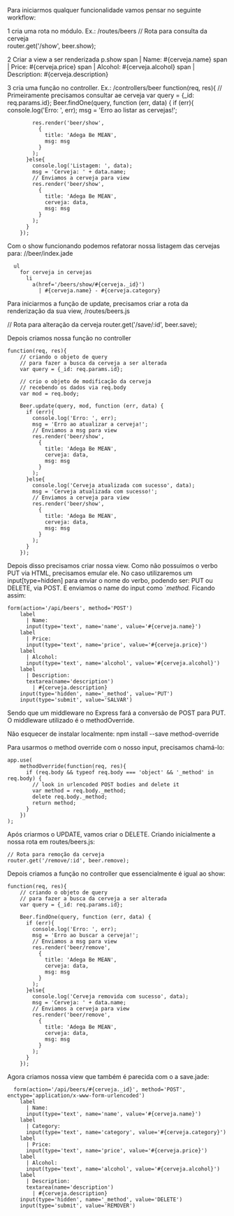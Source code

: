 Para iniciarmos qualquer funcionalidade vamos pensar 
no seguinte workflow:

1 cria uma rota no módulo. Ex.: /routes/beers
    // Rota para consulta da cerveja   
    router.get('/show', beer.show);

2 Criar a view a ser renderizada
    p.show
        span
          | Name: #{cerveja.name}
        span
          | Price: #{cerveja.price}
        span
          | Alcohol: #{cerveja.alcohol}
        span
          | Description: #{cerveja.description}

3 cria uma função no controller. Ex.: /controllers/beer
        function(req, res){
        // Primeiramente precisamos consultar ae cerveja
        var query = {_id: req.params.id};
        Beer.findOne(query, function (err, data) {
          if (err){
            console.log('Erro: ', err);
            msg = 'Erro ao listar as cervejas!';

            res.render('beer/show', 
              {
                title: 'Adega Be MEAN',
                msg: msg
              }
            );
          }else{
            console.log('Listagem: ', data);  
            msg = 'Cerveja: ' + data.name; 
            // Enviamos a cerveja para view
            res.render('beer/show', 
              {
                title: 'Adega Be MEAN', 
                cerveja: data,
                msg: msg
              }
            );
          }
        });


Com o show funcionando podemos refatorar nossa listagem das cervejas para:
//beer/index.jade

      ul
        for cerveja in cervejas
          li
            a(href='/beers/show/#{cerveja._id}')
              | #{cerveja.name} - #{cerveja.category}

Para iniciarmos a função de update, precisamos criar a rota da renderização
da sua view, /routes/beers.js

// Rota para alteração da cerveja
router.get('/save/:id', beer.save);

Depois criamos nossa função no controller

    function(req, res){
        // criando o objeto de query
        // para fazer a busca da cerveja a ser alterada
        var query = {_id: req.params.id};

        // crio o objeto de modificação da cerveja
        // recebendo os dados via req.body
        var mod = req.body;

        Beer.update(query, mod, function (err, data) {
          if (err){
            console.log('Erro: ', err);
            msg = 'Erro ao atualizar a cerveja!';
            // Enviamos a msg para view
            res.render('beer/show', 
              {
                title: 'Adega Be MEAN', 
                cerveja: data,
                msg: msg
              }
            );
          }else{
            console.log('Cerveja atualizada com sucesso', data);
            msg = 'Cerveja atualizada com sucesso!';    
            // Enviamos a cerveja para view
            res.render('beer/show', 
              {
                title: 'Adega Be MEAN', 
                cerveja: data,
                msg: msg
              }
            );
          } 
        });

Depois disso precisamos criar nossa view. Como não possuímos o verbo PUT via
HTML, precisamos emular ele. No caso utilizaremos um input[type=hidden] 
para enviar o nome do verbo, podendo ser: PUT ou DELETE, via POST. E 
enviamos o name do input como `_method._ 
Ficando assim:

    form(action='/api/beers', method='POST')
        label
          | Name:
          input(type='text', name='name', value='#{cerveja.name}')
        label
          | Price:
          input(type='text', name='price', value='#{cerveja.price}')
        label
          | Alcohol:
          input(type='text', name='alcohol', value='#{cerveja.alcohol}')
        label
          | Description:
          textarea(name='description')
            | #{cerveja.description}
        input(type='hidden', name='_method', value='PUT')
        input(type='submit', value='SALVAR')

Sendo que um middleware no Express fará a conversão de POST para PUT.
O middleware utilizado é o methodOverride.

Não esquecer de instalar localmente:
        npm install --save method-override


Para usarmos o method override com o nosso input, precisamos chamá-lo:

    app.use(
        methodOverride(function(req, res){
          if (req.body && typeof req.body === 'object' && '_method' in req.body) {
            // look in urlencoded POST bodies and delete it
            var method = req.body._method;
            delete req.body._method;
            return method;
          }
        })
    );


Após criarmos o UPDATE, vamos criar o DELETE. Criando inicialmente a 
nossa rota em routes/beers.js:

    // Rota para remoção da cerveja
    router.get('/remove/:id', beer.remove);

Depois criamos a função no controller que essencialmente é igual ao show:

    function(req, res){
        // criando o objeto de query
        // para fazer a busca da cerveja a ser alterada
        var query = {_id: req.params.id};

        Beer.findOne(query, function (err, data) {
          if (err){
            console.log('Erro: ', err);
            msg = 'Erro ao buscar a cerveja!';
            // Enviamos a msg para view
            res.render('beer/remove', 
              {
                title: 'Adega Be MEAN', 
                cerveja: data,
                msg: msg
              }
            );
          }else{
            console.log('Cerveja removida com sucesso', data);
            msg = 'Cerveja: ' + data.name; 
            // Enviamos a cerveja para view
            res.render('beer/remove', 
              {
                title: 'Adega Be MEAN', 
                cerveja: data,
                msg: msg
              }
            );
          } 
        });

Agora criamos nossa view que também é parecida com o a save.jade:

      form(action='/api/beers/#{cerveja._id}', method='POST', enctype='application/x-www-form-urlencoded')
        label
          | Name:
          input(type='text', name='name', value='#{cerveja.name}')
        label
          | Category:
          input(type='text', name='category', value='#{cerveja.category}')
        label
          | Price:
          input(type='text', name='price', value='#{cerveja.price}')
        label
          | Alcohol:
          input(type='text', name='alcohol', value='#{cerveja.alcohol}')
        label
          | Description:
          textarea(name='description')
            | #{cerveja.description}
        input(type='hidden', name='_method', value='DELETE')
        input(type='submit', value='REMOVER')
















